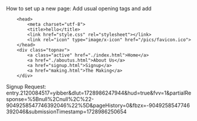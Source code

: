 How to set up a new page:
Add usual opening tags
and add
```
	<head>
		<meta charset="utf-8">
		<title>hello</title>
		<link href="style.css" rel="stylesheet"></link>
		<link rel="icon" type="image/x-icon" href="/pics/favicon.ico">
	</head>
	<div class="topnav">
		<a class="active" href="./index.html">Home</a>
		<a href="./aboutus.html">About Us</a>
		<a href="signup.html">Signup</a>
		<a href="making.html">The Making</a>
	</div>
```

Signup Request:
entry.2120084517=yibber&dlut=1728986247944&hud=true&fvv=1&partialResponse=%5Bnull%2Cnull%2C%22-9049258547746392046%22%5D&pageHistory=0&fbzx=-9049258547746392046&submissionTimestamp=1728986250654